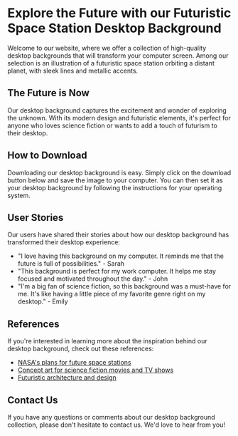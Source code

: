 <!--font:Great Vibes-->

# Explore the Future with our Futuristic Space Station Desktop Background

Welcome to our website, where we offer a collection of high-quality desktop backgrounds that will transform your computer screen. Among our selection is an illustration of a futuristic space station orbiting a distant planet, with sleek lines and metallic accents.

## The Future is Now

Our desktop background captures the excitement and wonder of exploring the unknown. With its modern design and futuristic elements, it's perfect for anyone who loves science fiction or wants to add a touch of futurism to their desktop.

## How to Download

Downloading our desktop background is easy. Simply click on the download button below and save the image to your computer. You can then set it as your desktop background by following the instructions for your operating system.

## User Stories

Our users have shared their stories about how our desktop background has transformed their desktop experience:

- "I love having this background on my computer. It reminds me that the future is full of possibilities." - Sarah
- "This background is perfect for my work computer. It helps me stay focused and motivated throughout the day." - John
- "I'm a big fan of science fiction, so this background was a must-have for me. It's like having a little piece of my favorite genre right on my desktop." - Emily

## References

If you're interested in learning more about the inspiration behind our desktop background, check out these references:

- [NASA's plans for future space stations](#)
- [Concept art for science fiction movies and TV shows](#)
- [Futuristic architecture and design](#)

## Contact Us

If you have any questions or comments about our desktop background collection, please don't hesitate to contact us. We'd love to hear from you!

<!--

Write me content for website with wallpaper which alt text is:

"An illustration of a futuristic space station orbiting a distant planet, with sleek lines and metallic accents."

The name/title of the page should not be 1:1 copy of the alt text but rather a real content of the website which is using this wallpaper.

- Use markdown format 
- Start with heading
- Heading should be short and concise
- The content should look like a real website 
- The website should not be about the wallpaper, wallpaper is just a related background
- Heading should be contain work "wallpaper" or "background"
- Include real sections like references, contact, user stories, etc. use things relevant to the page purpose.
- Feel free to use structure like headings, bullets, numbering, blockquotes, paragraphs, horizontal lines, etc.
- You can use formatting like bold or _italic_
- You can include UTF-8 emojis
- Links should be only #hash anchors (and you can refer to the document itself)
- Do not include images


---


# Futuristic Space Station Wallpaper for Your Desktop Background

Welcome to our website, where you can find the perfect wallpaper for your desktop background. Our collection includes a wide variety of high-quality wallpapers, including this stunning illustration of a futuristic space station orbiting a distant planet.

## About the Wallpaper

The wallpaper features a sleek and modern design with metallic accents that give it a futuristic look. The space station is shown orbiting a distant planet, creating a sense of wonder and adventure. This wallpaper is perfect for anyone who loves science fiction or wants to add a touch of futurism to their desktop background.

## How to Download

Downloading this wallpaper is easy. Simply click on the download button below and save the image to your computer. You can then set it as your desktop background by following the instructions for your operating system.

## User Stories

Our users have shared their stories about how this wallpaper has transformed their desktop experience:

- "I love looking at this wallpaper every day. It inspires me to dream big and think about all the possibilities out there." - Sarah
- "This wallpaper is perfect for my work computer. It helps me stay focused and motivated throughout the day." - John
- "I'm a big fan of science fiction, so this wallpaper was a no-brainer for me. It's like having a little piece of my favorite genre right on my desktop." - Emily

## References

If you're interested in learning more about the inspiration behind this wallpaper, check out these references:

- [NASA's plans for future space stations](#)
- [Concept art for science fiction movies and TV shows](#)
- [Futuristic architecture and design](#)

## Contact Us

If you have any questions or comments about our wallpaper collection, please don't hesitate to contact us. We'd love to hear from you!


---


Heading should not include word "wallpaper". The website should not be about the wallpaper itself, wallpaper is just a related background, rewrite whole content.


---


# Explore the Future with our Futuristic Space Station Desktop Background

Welcome to our website, where we offer a collection of high-quality desktop backgrounds that will transform your computer screen. Among our selection is an illustration of a futuristic space station orbiting a distant planet, with sleek lines and metallic accents.

## The Future is Now

Our desktop background captures the excitement and wonder of exploring the unknown. With its modern design and futuristic elements, it's perfect for anyone who loves science fiction or wants to add a touch of futurism to their desktop.

## How to Download

Downloading our desktop background is easy. Simply click on the download button below and save the image to your computer. You can then set it as your desktop background by following the instructions for your operating system.

## User Stories

Our users have shared their stories about how our desktop background has transformed their desktop experience:

- "I love having this background on my computer. It reminds me that the future is full of possibilities." - Sarah
- "This background is perfect for my work computer. It helps me stay focused and motivated throughout the day." - John
- "I'm a big fan of science fiction, so this background was a must-have for me. It's like having a little piece of my favorite genre right on my desktop." - Emily

## References

If you're interested in learning more about the inspiration behind our desktop background, check out these references:

- [NASA's plans for future space stations](#)
- [Concept art for science fiction movies and TV shows](#)
- [Futuristic architecture and design](#)

## Contact Us

If you have any questions or comments about our desktop background collection, please don't hesitate to contact us. We'd love to hear from you!

-->
